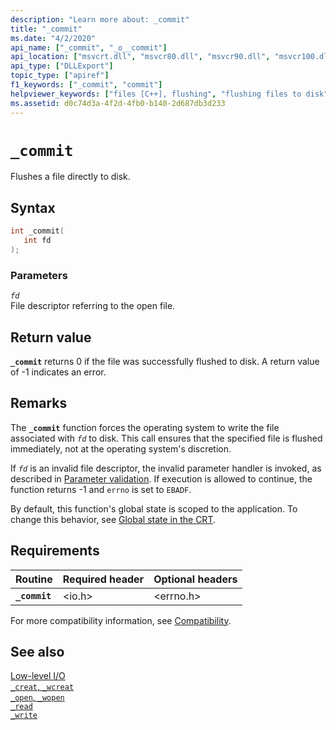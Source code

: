 ```yaml
---
description: "Learn more about: _commit"
title: "_commit"
ms.date: "4/2/2020"
api_name: ["_commit", "_o__commit"]
api_location: ["msvcrt.dll", "msvcr80.dll", "msvcr90.dll", "msvcr100.dll", "msvcr100_clr0400.dll", "msvcr110.dll", "msvcr110_clr0400.dll", "msvcr120.dll", "msvcr120_clr0400.dll", "ucrtbase.dll", "api-ms-win-crt-stdio-l1-1-0.dll", "api-ms-win-crt-private-l1-1-0.dll"]
api_type: ["DLLExport"]
topic_type: ["apiref"]
f1_keywords: ["_commit", "commit"]
helpviewer_keywords: ["files [C++], flushing", "flushing files to disk", "commit function", "_commit function", "committing files to disk"]
ms.assetid: d0c74d3a-4f2d-4fb0-b140-2d687db3d233
---
```

# `_commit`

Flushes a file directly to disk.

## Syntax

```C
int _commit(
   int fd
);
```

### Parameters

*`fd`*\
File descriptor referring to the open file.

## Return value

**`_commit`** returns 0 if the file was successfully flushed to disk. A return value of -1 indicates an error.

## Remarks

The **`_commit`** function forces the operating system to write the file associated with *`fd`* to disk. This call ensures that the specified file is flushed immediately, not at the operating system's discretion.

If *`fd`* is an invalid file descriptor, the invalid parameter handler is invoked, as described in [Parameter validation](../parameter-validation.md). If execution is allowed to continue, the function returns -1 and `errno` is set to `EBADF`.

By default, this function's global state is scoped to the application. To change this behavior, see [Global state in the CRT](../global-state.md).

## Requirements

| Routine | Required header | Optional headers |
|---|---|---|
| **`_commit`** | \<io.h> | \<errno.h> |

For more compatibility information, see [Compatibility](../compatibility.md).

## See also

[Low-level I/O](../low-level-i-o.md)\
[`_creat`, `_wcreat`](creat-wcreat.md)\
[`_open`, `_wopen`](open-wopen.md)\
[`_read`](read.md)\
[`_write`](write.md)
